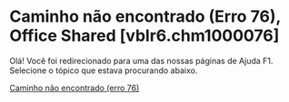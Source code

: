 
# Caminho não encontrado (Erro 76), Office Shared [vblr6.chm1000076]

Olá! Você foi redirecionado para uma das nossas páginas de Ajuda F1. Selecione o tópico que estava procurando abaixo.

[Caminho não encontrado (erro 76)](http://msdn.microsoft.com/library/8a75c288-c9c4-2c4a-a58a-f6fbaa9b3896%28Office.15%29.aspx)
